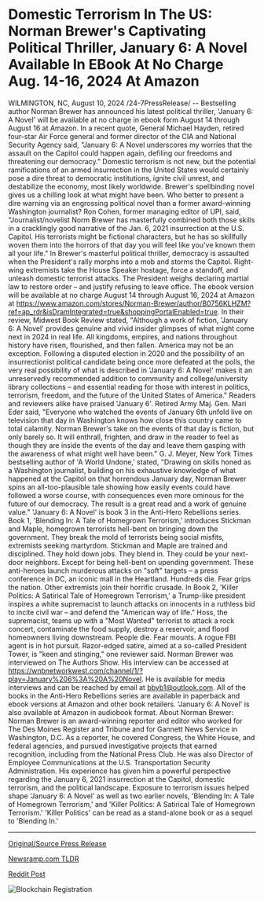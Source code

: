 # Domestic Terrorism In The US: Norman Brewer's Captivating Political Thriller, January 6: A Novel Available In EBook At No Charge Aug. 14-16, 2024 At Amazon

WILMINGTON, NC, August 10, 2024 /24-7PressRelease/ -- Bestselling author Norman Brewer has announced his latest political thriller, 'January 6: A Novel' will be available at no charge in ebook form August 14 through August 16 at Amazon.  In a recent quote, General Michael Hayden, retired four-star Air Force general and former director of the CIA and National Security Agency said, "January 6: A Novel underscores my worries that the assault on the Capitol could happen again, defiling our freedoms and threatening our democracy."  Domestic terrorism is not new, but the potential ramifications of an armed insurrection in the United States would certainly pose a dire threat to democratic institutions, ignite civil unrest, and destabilize the economy, most likely worldwide. Brewer's spellbinding novel gives us a chilling look at what might have been.  Who better to present a dire warning via an engrossing political novel than a former award-winning Washington journalist? Ron Cohen, former managing editor of UPI, said, "Journalist/novelist Norm Brewer has masterfully combined both those skills in a cracklingly good narrative of the Jan. 6, 2021 insurrection at the U.S. Capitol. His terrorists might be fictional characters, but he has so skillfully woven them into the horrors of that day you will feel like you've known them all your life."  In Brewer's masterful political thriller, democracy is assaulted when the President's rally morphs into a mob and storms the Capitol. Right-wing extremists take the House Speaker hostage, force a standoff, and unleash domestic terrorist attacks. The President weighs declaring martial law to restore order – and justify refusing to leave office.  The ebook version will be available at no charge August 14 through August 16, 2024 at Amazon at https://www.amazon.com/stores/Norman-Brewer/author/B0756KLHZM?ref=ap_rdr&isDramIntegrated=true&shoppingPortalEnabled=true.  In their review, Midwest Book Review stated, "Although a work of fiction, 'January 6: A Novel' provides genuine and vivid insider glimpses of what might come next in 2024 in real life. All kingdoms, empires, and nations throughout history have risen, flourished, and then fallen. America may not be an exception. Following a disputed election in 2020 and the possibility of an insurrectionist political candidate being once more defeated at the polls, the very real possibility of what is described in 'January 6: A Novel' makes it an unreservedly recommended addition to community and college/university library collections – and essential reading for those with interest in politics, terrorism, freedom, and the future of the United States of America."  Readers and reviewers alike have praised 'January 6'. Retired Army Maj. Gen. Mari Eder said, "Everyone who watched the events of January 6th unfold live on television that day in Washington knows how close this country came to total calamity. Norman Brewer's take on the events of that day is fiction, but only barely so. It will enthrall, frighten, and draw in the reader to feel as though they are inside the events of the day and leave them gasping with the awareness of what might well have been."  G. J. Meyer, New York Times bestselling author of 'A World Undone,' stated, "Drawing on skills honed as a Washington journalist, building on his exhaustive knowledge of what happened at the Capitol on that horrendous January day, Norman Brewer spins an all-too-plausible tale showing how easily events could have followed a worse course, with consequences even more ominous for the future of our democracy. The result is a great read and a work of genuine value."  'January 6: A Novel' is book 3 in the Anti-Hero Rebellions series. Book 1, 'Blending In: A Tale of Homegrown Terrorism,' introduces Stickman and Maple, homegrown terrorists hell-bent on bringing down the government. They break the mold of terrorists being social misfits, extremists seeking martyrdom. Stickman and Maple are trained and disciplined. They hold down jobs. They blend in. They could be your next-door neighbors.  Except for being hell-bent on upending government. These anti-heroes launch murderous attacks on "soft" targets – a press conference in DC, an iconic mall in the Heartland. Hundreds die. Fear grips the nation. Other extremists join their horrific crusade.  In Book 2, 'Killer Politics: A Satirical Tale of Homegrown Terrorism,' a Trump-like president inspires a white supremacist to launch attacks on innocents in a ruthless bid to incite civil war – and defend the "American way of life." Hoss, the supremacist, teams up with a "Most Wanted" terrorist to attack a rock concert, contaminate the food supply, destroy a reservoir, and flood homeowners living downstream. People die. Fear mounts. A rogue FBI agent is in hot pursuit.  Razor-edged satire, aimed at a so-called President Tower, is "keen and stinging," one reviewer said.  Norman Brewer was interviewed on The Authors Show. His interview can be accessed at https://wnbnetworkwest.com/channel/1/?play=January%206%3A%20A%20Novel. He is available for media interviews and can be reached by email at bbyb1@outlook.com. All of the books in the Anti-Hero Rebellions series are available in paperback and ebook versions at Amazon and other book retailers. 'January 6: A Novel' is also available at Amazon in audiobook format.  About Norman Brewer:  Norman Brewer is an award-winning reporter and editor who worked for The Des Moines Register and Tribune and for Gannett News Service in Washington, D.C. As a reporter, he covered Congress, the White House, and federal agencies, and pursued investigative projects that earned recognition, including from the National Press Club. He was also Director of Employee Communications at the U.S. Transportation Security Administration.  His experience has given him a powerful perspective regarding the January 6, 2021 insurrection at the Capitol, domestic terrorism, and the political landscape. Exposure to terrorism issues helped shape 'January 6: A Novel' as well as two earlier novels, 'Blending In: A Tale of Homegrown Terrorism,' and 'Killer Politics: A Satirical Tale of Homegrown Terrorism.' 'Killer Politics' can be read as a stand-alone book or as a sequel to 'Blending In.' 

---

[Original/Source Press Release](https://www.24-7pressrelease.com/press-release/513249/domestic-terrorism-in-the-us-norman-brewers-captivating-political-thriller-january-6-a-novel-available-in-ebook-at-no-charge-aug-14-16-2024-at-amazon)
                    

[Newsramp.com TLDR](None) 



[Reddit Post](https://www.reddit.com/r/BookNews/comments/1eomzk5/bestselling_author_offers_free_ebook_of_political/) 



![Blockchain Registration](https://cdn.newsramp.app/24-7PressRelease/qrcode/248/10/calmYj7h.webp)
